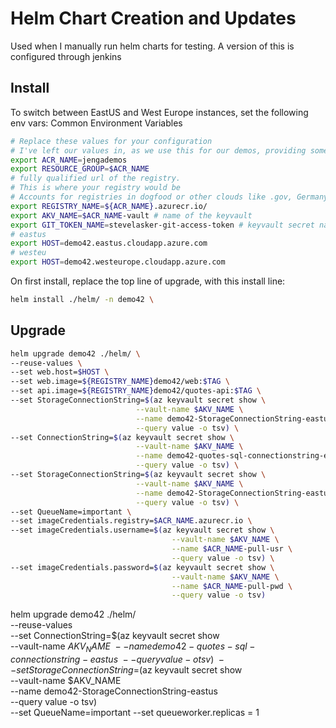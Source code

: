 # Helm Chart Creation and Updates

Used when I manually run helm charts for testing. A version of this is configured through jenkins

## Install
To switch between EastUS and West Europe instances, set the following env vars:
 Common Environment Variables
```sh
# Replace these values for your configuration
# I've left our values in, as we use this for our demos, providing some examples
export ACR_NAME=jengademos
export RESOURCE_GROUP=$ACR_NAME
# fully qualified url of the registry. 
# This is where your registry would be
# Accounts for registries in dogfood or other clouds like .gov, Germany and China
export REGISTRY_NAME=${ACR_NAME}.azurecr.io/ 
export AKV_NAME=$ACR_NAME-vault # name of the keyvault
export GIT_TOKEN_NAME=stevelasker-git-access-token # keyvault secret name
# eastus
export HOST=demo42.eastus.cloudapp.azure.com
# westeu
export HOST=demo42.westeurope.cloudapp.azure.com
```

On first install, replace the top line of upgrade, with this install line:
```sh
helm install ./helm/ -n demo42 \
```
## Upgrade
```sh
helm upgrade demo42 ./helm/ \
--reuse-values \
--set web.host=$HOST \
--set web.image=${REGISTRY_NAME}demo42/web:$TAG \
--set api.image=${REGISTRY_NAME}demo42/quotes-api:$TAG \
--set StorageConnectionString=$(az keyvault secret show \
                            --vault-name $AKV_NAME \
                            --name demo42-StorageConnectionString-eastus \
                            --query value -o tsv) \
--set ConnectionString=$(az keyvault secret show \
                            --vault-name $AKV_NAME \
                            --name demo42-quotes-sql-connectionstring-eastus \
                            --query value -o tsv) \
--set StorageConnectionString=$(az keyvault secret show \
                            --vault-name $AKV_NAME \
                            --name demo42-StorageConnectionString-eastus \
                            --query value -o tsv) \
--set QueueName=important \
--set imageCredentials.registry=$ACR_NAME.azurecr.io \
--set imageCredentials.username=$(az keyvault secret show \
                                    --vault-name $AKV_NAME \
                                    --name $ACR_NAME-pull-usr \
                                    --query value -o tsv) \
--set imageCredentials.password=$(az keyvault secret show \
                                    --vault-name $AKV_NAME \
                                    --name $ACR_NAME-pull-pwd \
                                    --query value -o tsv)
```

helm upgrade demo42 ./helm/ \
--reuse-values \
--set ConnectionString=$(az keyvault secret show \
                            --vault-name $AKV_NAME \
                            --name demo42-quotes-sql-connectionstring-eastus \
                            --query value -o tsv) \
--set StorageConnectionString=$(az keyvault secret show \
                            --vault-name $AKV_NAME \
                            --name demo42-StorageConnectionString-eastus \
                            --query value -o tsv) \
--set QueueName=important 
--set queueworker.replicas = 1
